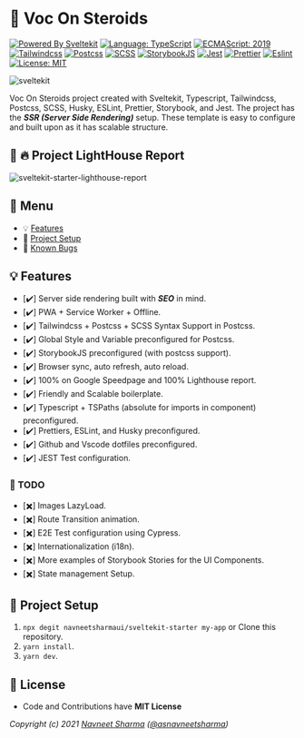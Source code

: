 # :rocket: Voc On Steroids

[![Powered By Sveltekit](https://img.shields.io/badge/powered%20by-svelte-FF3C02.svg?style=flat&logo=svelte)](https://kit.svelte.dev/) [![Language: TypeScript](https://img.shields.io/badge/language-typescript-blue.svg?style=flat&logo=typescript)](https://www.typescriptlang.org/) [![ECMAScript: 2019](https://img.shields.io/badge/ES-9-F7DF1E.svg?style=flat&logo=javascript)](https://github.com/tc39/ecma262) [![Tailwindcss](https://img.shields.io/badge/Tailwindcss-CSS--Framework-%2338B2AC?logo=tailwindcss)](https://tailwindcss.com) [![Postcss](https://img.shields.io/badge/Postcss-style-%23DD3A0A?style=flat&logo=postcss)](https://postcss.org) [![SCSS](https://img.shields.io/badge/SCSS-Style-%23CC6699?style=flat&logo=sass)](https://sass-lang.com/) [![StorybookJS](https://img.shields.io/badge/Storybook-UI--Webcomponent--tool-%23FF4785?style=flat&logo=storybook)](https://storybook.js.org/) [![Jest](https://img.shields.io/badge/Jest-Unit--Testing--Framework-%23C21325?style=flat&logo=jest)](https://jestjs.io/) [![Prettier](https://img.shields.io/badge/Prettier-code--formatter-%23F7B93E?style=flat&logo=prettier)](https://prettier.io/) [![Eslint](https://img.shields.io/badge/Eslint-linter-%234B32C3?style=flat&logo=eslint)](https://eslint.org/) [![License: MIT](https://img.shields.io/badge/license-MIT-brightgreen.svg?style=flat&logo=license)](https://github.com/navneetsharmaui/sveltekit-starter/blob/main/LICENSE)

![sveltekit](https://user-images.githubusercontent.com/11630812/114088279-7cd7be80-98d2-11eb-883c-66c3bf48f293.png)

Voc On Steroids project created with Sveltekit, Typescript, Tailwindcss, Postcss, SCSS, Husky, ESLint, Prettier, Storybook, and Jest.
The project has the ***SSR (Server Side Rendering)*** setup. These template is easy to configure and built upon as it has scalable structure.

## :100: :fire: Project LightHouse Report

![sveltekit-starter-lighthouse-report](https://user-images.githubusercontent.com/11630812/115241377-5d485d80-a13e-11eb-8667-611770992c28.png)

## :paperclip: Menu

- :bulb: [Features](#bulb-features)
- :hammer: [Project Setup](#hammer-project-setup)
- :bug: [Known Bugs](https://github.com/navneetsharmaui/sveltekit-starter/issues)

## :bulb: Features

- [:heavy_check_mark:] Server side rendering built with ***SEO*** in mind.
- [:heavy_check_mark:] PWA + Service Worker + Offline.
- [:heavy_check_mark:] Tailwindcss + Postcss + SCSS Syntax Support in Postcss.
- [:heavy_check_mark:] Global Style and Variable preconfigured for Postcss.
- [:heavy_check_mark:] StorybookJS preconfigured (with postcss support).
- [:heavy_check_mark:] Browser sync, auto refresh, auto reload.
- [:heavy_check_mark:] 100% on Google Speedpage and 100% Lighthouse report.
- [:heavy_check_mark:] Friendly and Scalable boilerplate.
- [:heavy_check_mark:] Typescript + TSPaths (absolute for imports in component) preconfigured.
- [:heavy_check_mark:] Prettiers, ESLint, and Husky preconfigured.
- [:heavy_check_mark:] Github and Vscode dotfiles preconfigured.
- [:heavy_check_mark:] JEST Test configuration.

### :pushpin: TODO

- [:heavy_multiplication_x:] Images LazyLoad.
- [:heavy_multiplication_x:] Route Transition animation.
- [:heavy_multiplication_x:] E2E Test configuration using Cypress.
- [:heavy_multiplication_x:] Internationalization (i18n).
- [:heavy_multiplication_x:] More examples of Storybook Stories for the UI Components.
- [:heavy_multiplication_x:] State management Setup.

## :hammer: Project Setup

1. `npx degit navneetsharmaui/sveltekit-starter my-app` or Clone this repository.
2. `yarn install`.
3. `yarn dev`.

## 💫 License

- Code and Contributions have **MIT License**

*Copyright (c) 2021 [Navneet Sharma](https://navneetsharma.tech) ([@asnavneetsharma](https://twitter.com/asnavneetsharma))*
